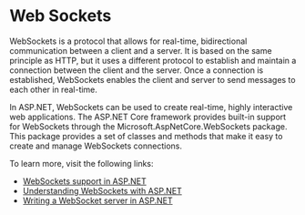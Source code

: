 # Web Sockets

WebSockets is a protocol that allows for real-time, bidirectional communication between a client and a server. It is based on the same principle as HTTP, but it uses a different protocol to establish and maintain a connection between the client and the server. Once a connection is established, WebSockets enables the client and server to send messages to each other in real-time.

In ASP.NET, WebSockets can be used to create real-time, highly interactive web applications. The ASP.NET Core framework provides built-in support for WebSockets through the Microsoft.AspNetCore.WebSockets package. This package provides a set of classes and methods that make it easy to create and manage WebSockets connections.

To learn more, visit the following links:

- [WebSockets support in ASP.NET](https://learn.microsoft.com/en-us/aspnet/core/fundamentals/websockets?view=aspnetcore-7.0)
- [Understanding WebSockets with ASP.NET](https://sahansera.dev/understanding-websockets-with-aspnetcore-5/)
- [Writing a WebSocket server in ASP.NET](https://developer.mozilla.org/en-US/docs/Web/API/WebSockets_API/Writing_WebSocket_server)